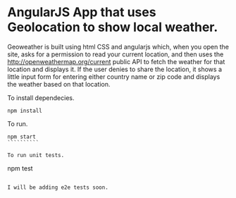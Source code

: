 # AngularJS App that uses Geolocation to show local weather.

Geoweather is built using html CSS and angularjs which, when you open the site, asks for a permission to read your current location, and then uses the http://openweathermap.org/current public API to fetch the weather for that location and displays it. If the user denies to share the location, it shows a little input form for entering either country name or zip code and displays the weather based on that location.


To install dependecies.
```````````
npm install
```````````

To run.
``````````````
npm start
``````````

To run unit tests.
``````````````
npm test
``````````````

I will be adding e2e tests soon. 






